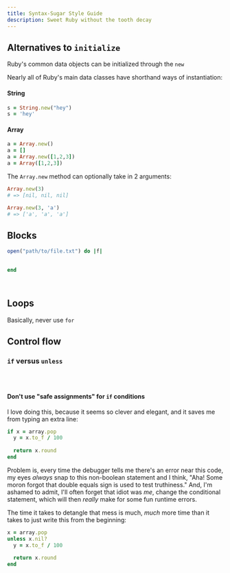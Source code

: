 ```yaml
---
title: Syntax-Sugar Style Guide
description: Sweet Ruby without the tooth decay
---
```


## Alternatives to `initialize`

Ruby's common data objects can be initialized through the `new`

Nearly all of Ruby's main data classes have shorthand ways of instantiation:

#### String

~~~ruby
s = String.new("hey")
s = 'hey'
~~~


#### Array

~~~ruby
a = Array.new()
a = []
a = Array.new([1,2,3])
a = Array([1,2,3])
~~~

The `Array.new` method can optionally take in 2 arguments:

~~~ruby
Array.new(3)
# => [nil, nil, nil]

Array.new(3, 'a')
# => ['a', 'a', 'a']
~~~

## Blocks

~~~ruby
open("path/to/file.txt") do |f|
    

end
~~~


~~~ruby

~~~


~~~ruby

~~~


## Loops

Basically, never use `for`


## Control flow

### `if` versus `unless`

~~~ruby

~~~

~~~ruby

~~~

~~~ruby

~~~


#### Don't use "safe assignments" for `if` conditions

I love doing this, because it seems so clever and elegant, and it saves me from typing an extra line:

~~~ruby
if x = array.pop
  y = x.to_f / 100
  
  return x.round
end
~~~

Problem is, every time the debugger tells me there's an error near this code, my eyes _always_ snap to this non-boolean statement and I think, "Aha! Some moron forgot that double equals sign is used to test truthiness." And, I'm ashamed to admit, I'll often forget that idiot was _me_, change the conditional statement, which will then _really_ make for some fun runtime errors.

The time it takes to detangle that mess is much, _much_ more time than it takes to just write this from the beginning:


~~~ruby
x = array.pop
unless x.nil?
  y = x.to_f / 100
  
  return x.round
end
~~~



